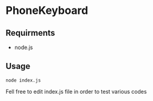 # PhoneKeyboard

## Requirments

- node.js

## Usage

```node index.js```

Fell free to edit index.js file in order to test various codes